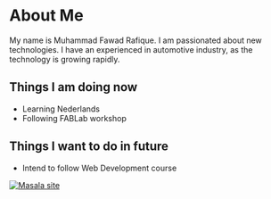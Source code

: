 # **About Me**

My name is Muhammad Fawad Rafique. I am passionated about new technologies. I have an experienced in automotive industry, as the technology is growing rapidly.


##  **Things I am doing now**
* Learning Nederlands
* Following FABLab workshop


##  **Things I want to do in future**
* Intend to follow Web Development course


[![Masala site](/images/masala.png)](http://masalagent.be)

